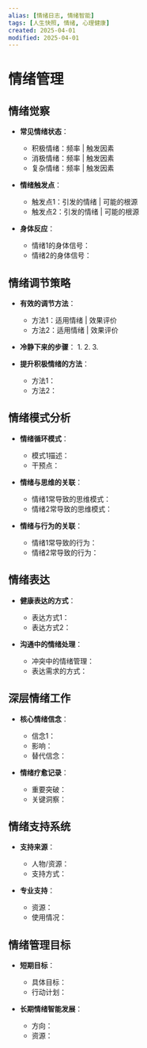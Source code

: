 ```yaml
---
alias: [情绪日志, 情绪智能]
tags: [人生快照, 情绪, 心理健康]
created: 2025-04-01
modified: 2025-04-01
---
```


# 情绪管理

## 情绪觉察
- **常见情绪状态**：
  - 积极情绪：频率 | 触发因素
  - 消极情绪：频率 | 触发因素
  - 复杂情绪：频率 | 触发因素

- **情绪触发点**：
  - 触发点1：引发的情绪 | 可能的根源
  - 触发点2：引发的情绪 | 可能的根源

- **身体反应**：
  - 情绪1的身体信号：
  - 情绪2的身体信号：

## 情绪调节策略
- **有效的调节方法**：
  - 方法1：适用情绪 | 效果评价
  - 方法2：适用情绪 | 效果评价

- **冷静下来的步骤**：
  1. 
  2. 
  3. 

- **提升积极情绪的方法**：
  - 方法1：
  - 方法2：

## 情绪模式分析
- **情绪循环模式**：
  - 模式1描述：
  - 干预点：

- **情绪与思维的关联**：
  - 情绪1常导致的思维模式：
  - 情绪2常导致的思维模式：

- **情绪与行为的关联**：
  - 情绪1常导致的行为：
  - 情绪2常导致的行为：

## 情绪表达
- **健康表达的方式**：
  - 表达方式1：
  - 表达方式2：

- **沟通中的情绪处理**：
  - 冲突中的情绪管理：
  - 表达需求的方式：

## 深层情绪工作
- **核心情绪信念**：
  - 信念1：
  - 影响：
  - 替代信念：

- **情绪疗愈记录**：
  - 重要突破：
  - 关键洞察：

## 情绪支持系统
- **支持来源**：
  - 人物/资源：
  - 支持方式：

- **专业支持**：
  - 资源：
  - 使用情况：

## 情绪管理目标
- **短期目标**：
  - 具体目标：
  - 行动计划：

- **长期情绪智能发展**：
  - 方向：
  - 资源：